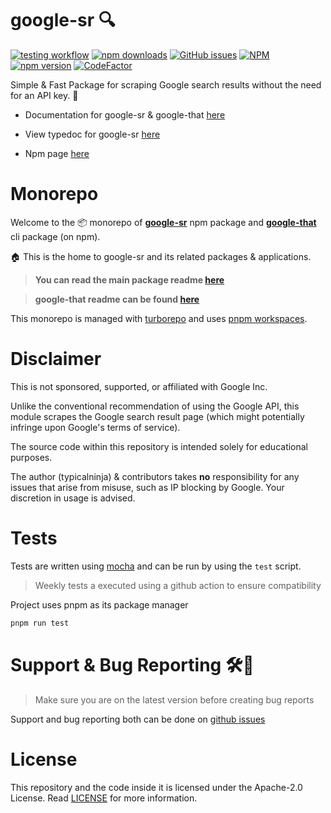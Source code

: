 # google-sr 🔍

[![testing workflow](https://github.com/typicalninja/google-sr/actions/workflows/tests.yml/badge.svg)](https://github.com/typicalninja/google-sr)
[![npm downloads](https://img.shields.io/npm/dw/google-sr)](https://www.npmjs.com/package/google-sr)
[![GitHub issues](https://img.shields.io/github/issues/typicalninja/google-sr)](https://github.com/typicalninja/google-sr/issues)
[![NPM](https://img.shields.io/npm/l/google-sr)](https://www.npmjs.com/package/google-sr)
[![npm version](https://img.shields.io/npm/v/google-sr)](https://www.npmjs.com/package/google-sr)
[![CodeFactor](https://www.codefactor.io/repository/github/typicalninja/google-sr/badge)](https://www.codefactor.io/repository/github/typicalninja/google-sr)

Simple & Fast Package for scraping Google search results without the need for an API key. 🚀


* Documentation for google-sr & google-that [here](https://typicalninja.github.io/google-sr)

* View typedoc for google-sr [here](https://paka.dev/npm/google-sr/api)

* Npm page [here](https://www.npmjs.com/package/google-sr)


# Monorepo

Welcome to the 📦 monorepo of [**google-sr**](https://www.npmjs.com/package/google-sr) npm package and [**google-that**](https://www.npmjs.com/package/google-that) cli package (on npm).
 
🏠 This is the home to google-sr and its related packages & applications.

> **You can read the main package readme [here](./packages/google-sr/README.md)**

> **google-that readme can be found [here](./packages/google-that/README.md)**

This monorepo is managed with [turborepo](https://turbo.build/repo) and uses [pnpm workspaces](https://pnpm.io/workspaces).

# Disclaimer

This is not sponsored, supported, or affiliated with Google Inc.

Unlike the conventional recommendation of using the Google API, this module scrapes the Google search result page (which might potentially infringe upon Google's terms of service).

The source code within this repository is intended solely for educational purposes.

The author (typicalninja) & contributors takes **no** responsibility for any issues that arise from misuse, such as IP blocking by Google. Your discretion in usage is advised.

# Tests

Tests are written using [mocha](https://mochajs.org/) and can be run by using the `test` script.

> Weekly tests a executed using a github action to ensure compatibility

Project uses pnpm as its package manager

```bash
pnpm run test
```

# Support & Bug Reporting 🛠️🐞

> Make sure you are on the latest version before creating bug reports

Support and bug reporting both can be done on  [github issues](https://github.com/typicalninja/google-sr/issues)
# License

This repository and the code inside it is licensed under the Apache-2.0 License. Read [LICENSE](./LICENSE) for more information.
